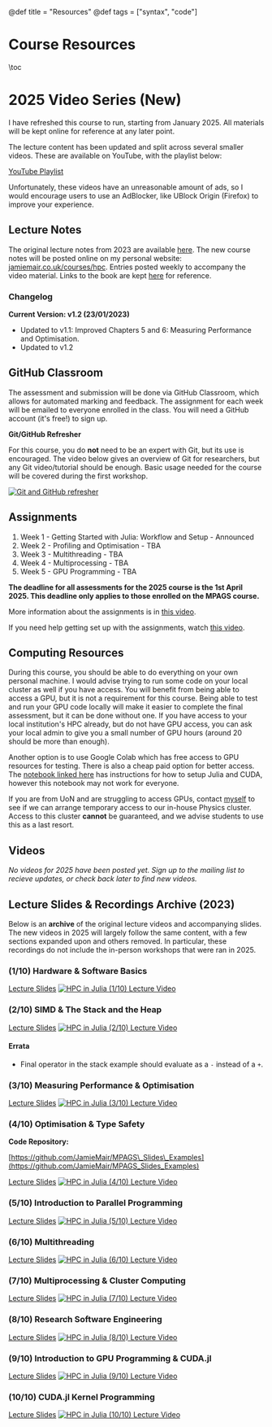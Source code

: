 @def title = "Resources"
@def tags = ["syntax", "code"]

# Course Resources
\toc


# 2025 Video Series (New)

I have refreshed this course to run, starting from January 2025. All materials will be kept online for reference at any later point.

The lecture content has been updated and split across several smaller videos. These are available on YouTube, with the playlist below:

[YouTube Playlist](https://www.youtube.com/playlist?list=PLUAq6xQKFgGr39PiyrPk_C9dhBKvWcjUA)

Unfortunately, these videos have an unreasonable amount of ads, so I would encourage users to use an AdBlocker, like UBlock Origin (Firefox) to improve your experience.

## Lecture Notes

The original lecture notes from 2023 are available [here](/assets/book_v1.2.pdf). The new course notes will be posted online on my personal website: [jamiemair.co.uk/courses/hpc](https://www.jamiemair.co.uk/courses/hpc). Entries posted weekly to accompany the video material. Links to the book are kept [here](/assets/book_v1.2.pdf) for reference.

### Changelog
**Current Version: v1.2 (23/01/2023)**

- Updated to v1.1: Improved Chapters 5 and 6: Measuring Performance and Optimisation.
- Updated to v1.2


## GitHub Classroom

The assessment and submission will be done via GitHub Classroom, which allows for automated marking and feedback. The assignment for each week will be emailed to everyone enrolled in the class. You will need a GitHub account (it's free!) to sign up.

**Git/GitHub Refresher**

For this course, you do **not** need to be an expert with Git, but its use is encouraged. The video below gives an overview of Git for researchers, but any Git video/tutorial should be enough. Basic usage needed for the course will be covered during the first workshop.

[![Git and GitHub refresher](https://img.youtube.com/vi/CuOmaUS1FnM/0.jpg)](https://youtu.be/CuOmaUS1FnM)

## Assignments

1. Week 1 - Getting Started with Julia: Workflow and Setup - Announced
2. Week 2 - Profiling and Optimisation - TBA
3. Week 3 - Multithreading - TBA
4. Week 4 - Multiprocessing - TBA
5. Week 5 - GPU Programming - TBA

**The deadline for all assessments for the 2025 course is the 1st April 2025. This deadline only applies to those enrolled on the MPAGS course.**

More information about the assignments is in [this video](https://www.youtube.com/watch?v=utSBW48wzGM&list=PLUAq6xQKFgGr39PiyrPk_C9dhBKvWcjUA&index=3).

If you need help getting set up with the assignments, watch [this video](https://www.youtube.com/watch?v=ag-AEUkHRnQ&list=PLUAq6xQKFgGr39PiyrPk_C9dhBKvWcjUA&index=6).


## Computing Resources

During this course, you should be able to do everything on your own personal machine. I would advise trying to run some code on your local cluster as well if you have access. You will benefit from being able to access a GPU, but it is not a requirement for this course. Being able to test and run your GPU code locally will make it easier to complete the final assessment, but it can be done without one. If you have access to your local institution's HPC already, but do not have GPU access, you can ask your local admin to give you a small number of GPU hours (around 20 should be more than enough).

Another option is to use Google Colab which has free access to GPU resources for testing. There is also a cheap paid option for better access. The [notebook linked here](https://colab.research.google.com/github/ageron/julia_notebooks/blob/master/Julia_Colab_Notebook_Template.ipynb) has instructions for how to setup Julia and CUDA, however this notebook may not work for everyone.

If you are from UoN and are struggling to access GPUs, contact [myself](mailto:jamie.mair@nottingham.ac.uk) to see if we can arrange temporary access to our in-house Physics cluster. Access to this cluster **cannot** be guaranteed, and we advise students to use this as a last resort.

## Videos

*No videos for 2025 have been posted yet. Sign up to the mailing list to recieve updates, or check back later to find new videos.*

## Lecture Slides & Recordings Archive (2023)

Below is an **archive** of the original lecture videos and accompanying slides. The new videos in 2025 will largely follow the same content, with a few sections expanded upon and others removed. In particular, these recordings do not include the in-person workshops that were ran in 2025.

### (1/10) Hardware & Software Basics
[Lecture Slides](/assets/slides/session_1.pdf)
[![HPC in Julia (1/10) Lecture Video](https://img.youtube.com/vi/Y1W-PrIaPJ4/0.jpg)](https://youtu.be/Y1W-PrIaPJ4)

### (2/10) SIMD & The Stack and the Heap
[Lecture Slides](/assets/slides/session_2.pdf)
[![HPC in Julia (2/10) Lecture Video](https://img.youtube.com/vi/YQ6fnFCVa9E/0.jpg)](https://youtu.be/YQ6fnFCVa9E)

#### Errata
- Final operator in the stack example should evaluate as a `-` instead of a `+`.

### (3/10) Measuring Performance & Optimisation

[Lecture Slides](/assets/slides/session_3.pdf)
[![HPC in Julia (3/10) Lecture Video](https://img.youtube.com/vi/EbI49BPcOEs/0.jpg)](https://youtu.be/EbI49BPcOEs)

### (4/10) Optimisation & Type Safety

**Code Repository:**

[https://github.com/JamieMair/MPAGS\_Slides\_Examples](https://github.com/JamieMair/MPAGS_Slides_Examples)

[Lecture Slides](/assets/slides/session_4.pdf)
[![HPC in Julia (4/10) Lecture Video](https://img.youtube.com/vi/wrrmWpZLAS4/0.jpg)](https://youtu.be/wrrmWpZLAS4)

### (5/10) Introduction to Parallel Programming

[Lecture Slides](/assets/slides/session_5.pdf)
[![HPC in Julia (5/10) Lecture Video](https://img.youtube.com/vi/S1fhOIaZEf0/0.jpg)](https://youtu.be/S1fhOIaZEf0)

### (6/10) Multithreading

[Lecture Slides](/assets/slides/session_6.pdf)
[![HPC in Julia (6/10) Lecture Video](https://img.youtube.com/vi/21uLzFmxeU4/0.jpg)](https://youtu.be/21uLzFmxeU4)

### (7/10) Multiprocessing & Cluster Computing

[Lecture Slides](/assets/slides/session_7.pdf)
[![HPC in Julia (7/10) Lecture Video](https://img.youtube.com/vi/mN60PGp1_Lo/0.jpg)](https://youtu.be/mN60PGp1_Lo)

### (8/10) Research Software Engineering

[Lecture Slides](/assets/slides/session_8.pdf)
[![HPC in Julia (8/10) Lecture Video](https://img.youtube.com/vi/Wfg0wjHBk00/0.jpg)](https://youtu.be/Wfg0wjHBk00)


### (9/10) Introduction to GPU Programming & CUDA.jl

[Lecture Slides](/assets/slides/session_9.pdf)
[![HPC in Julia (9/10) Lecture Video](https://img.youtube.com/vi/H3IKa0p66UU/0.jpg)](https://youtu.be/H3IKa0p66UU)

### (10/10) CUDA.jl Kernel Programming

[Lecture Slides](/assets/slides/session_10.pdf)
[![HPC in Julia (10/10) Lecture Video](https://img.youtube.com/vi/M5GMwMtvsnM/0.jpg)](https://youtu.be/M5GMwMtvsnM)